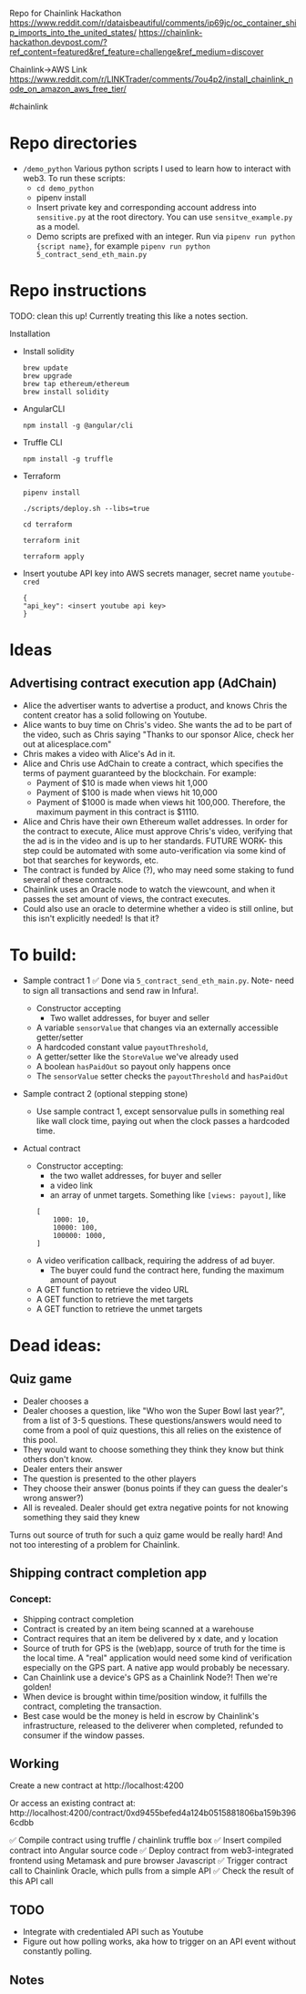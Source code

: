 
Repo for Chainlink Hackathon 
https://www.reddit.com/r/dataisbeautiful/comments/ip69jc/oc_container_ship_imports_into_the_united_states/
https://chainlink-hackathon.devpost.com/?ref_content=featured&ref_feature=challenge&ref_medium=discover

Chainlink->AWS Link
https://www.reddit.com/r/LINKTrader/comments/7ou4p2/install_chainlink_node_on_amazon_aws_free_tier/

#chainlink

# Repo directories
- `/demo_python` Various python scripts I used to learn how to interact with web3. To run these scripts:
    - `cd demo_python`
    - pipenv install
    - Insert private key and corresponding account address into `sensitive.py` at the root directory. You can use `sensitve_example.py` as a model.
    - Demo scripts are prefixed with an integer. Run via `pipenv run python {script name}`, for example `pipenv run python 5_contract_send_eth_main.py`
# Repo instructions
TODO: clean this up! Currently treating this like a notes section.

Installation

- Install solidity 
    ```Solidity compiler 
    brew update
    brew upgrade
    brew tap ethereum/ethereum
    brew install solidity
    ```

-  AngularCLI 
    ```
    npm install -g @angular/cli 
    ```
- Truffle CLI 
    ```
    npm install -g truffle
    ```

- Terraform
    ```
    pipenv install
    ```
    ```
    ./scripts/deploy.sh --libs=true
    ```
    ```
    cd terraform
    ```
    ```
    terraform init
    ```
    ```
    terraform apply
    ```
- Insert youtube API key into AWS secrets manager, secret name `youtube-cred`
    ```
    {
    "api_key": <insert youtube api key>
    }
    ```
# Ideas
## Advertising contract execution app (AdChain)
- Alice the advertiser wants to advertise a product, and knows Chris the content creator has a solid following on Youtube.
- Alice wants to buy time on Chris's video. She wants the ad to be part of the video, such as 
Chris saying "Thanks to our sponsor Alice, check her out at alicesplace.com"
- Chris makes a video with Alice's Ad in it.
- Alice and Chris use AdChain to create a contract, which specifies the terms of payment guaranteed by the blockchain. For example:
    - Payment of $10 is made when views hit 1,000
    - Payment of $100 is made when views hit 10,000
    - Payment of $1000 is made when views hit 100,000. Therefore, the maximum payment in this contract is $1110.
- Alice and Chris have their own Ethereum wallet addresses. In order for the contract to execute, Alice must approve 
Chris's video, verifying that the ad is in the video and is up to her standards. FUTURE WORK- this step could be automated
with some auto-verification via some kind of bot that searches for keywords, etc.
- The contract is funded by Alice (?), who may need some staking to fund several of these contracts.
- Chainlink uses an Oracle node to watch the viewcount, and when it passes the set amount of views, the contract executes.
- Could also use an oracle to determine whether a video is still online, but this isn't explicitly needed!
Is that it?

# To build:

- Sample contract 1 
✅ Done via `5_contract_send_eth_main.py`. Note- need to sign all transactions and send raw in Infura!.
    - Constructor accepting
        - Two wallet addresses, for buyer and seller
    - A variable `sensorValue` that changes via an externally accessible getter/setter
    - A hardcoded constant value `payoutThreshold`, 
    - A getter/setter like the `StoreValue` we've already used
    - A boolean `hasPaidOut` so payout only happens once
    - The `sensorValue` setter checks the `payoutThreshold` and `hasPaidOut` 

- Sample contract 2 (optional stepping stone)
    - Use sample contract 1, except sensorvalue pulls in something real like wall clock time, paying out when
    the clock passes a hardcoded time.

- Actual contract
    - Constructor accepting:
        - the two wallet addresses, for buyer and seller
        - a video link
        - an array of unmet targets. Something like `[views: payout]`, like
        ```
        [
            1000: 10,
            10000: 100,
            100000: 1000,
        ]
        ```
    - A video verification callback, requiring the address of ad buyer. 
        - The buyer could fund the contract here, funding the maximum amount of payout
    - A GET function to retrieve the video URL
    - A GET function to retrieve the met targets
    - A GET function to retrieve the unmet targets





# Dead ideas:
## Quiz game
- Dealer chooses a
- Dealer chooses a question, like "Who won the Super Bowl last year?", from a list of 3-5 questions. These questions/answers would need to come from a pool of quiz questions, this all relies on the existence of this pool.
- They would want to choose something they think they know but think others don't know.
- Dealer enters their answer
- The question is presented to the other players
- They choose their answer (bonus points if they can guess the dealer's wrong answer?)
- All is revealed. Dealer should get extra negative points for not knowing something they said they knew

Turns out source of truth for such a quiz game would be really hard! And not too interesting of a problem for Chainlink.

## Shipping contract completion app
### Concept:
- Shipping contract completion
- Contract is created by an item being scanned at a warehouse
- Contract requires that an item be delivered by x date, and y location
- Source of truth for GPS is the (web)app, source of truth for the time is the local time. A "real" application would need some kind of verification especially on the GPS part. A native app would probably be necessary.
- Can Chainlink use a device's GPS as a Chainlink Node?! Then we're golden!
- When device is brought within time/position window, it fulfills the contract, completing the transaction.
- Best case would be the money is held in escrow by Chainlink's infrastructure, released to the deliverer when completed, refunded to consumer if the window passes.


## Working 
Create a new contract at 
http://localhost:4200

Or access an existing contract at:
http://localhost:4200/contract/0xd9455befed4a124b0515881806ba159b3966cdbb

✅ Compile contract using truffle / chainlink truffle box
✅ Insert compiled contract into Angular source code
✅ Deploy contract from web3-integrated frontend using Metamask and pure browser Javascript
✅ Trigger contract call to Chainlink Oracle, which pulls from a simple API
✅ Check the result of this API call

## TODO
- Integrate with credentialed API such as Youtube
- Figure out how polling works, aka how to trigger on an API event without constantly polling.

## Notes
